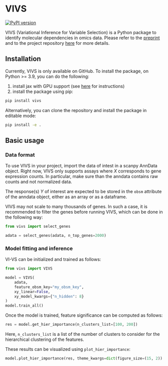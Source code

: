 # VIVS

[![PyPI version](https://badge.fury.io/py/vivs.svg)](https://badge.fury.io/py/vivs)


VIVS (Variational Inference for Variable Selection) is a Python package to identify molecular dependencies in omics data.
Please refer to the [preprint](https://www.biorxiv.org/content/10.1101/2023.11.03.565520v1)
and to the project repository [here](https://github.com/YosefLab/VIVS) for more details.

## Installation

Currently, VIVS is only available on GitHub. To install the package, on Python >= 3.9, you can do the following:
1. install jax with GPU support (see [here](https://jax.readthedocs.io/en/latest/installation.html) for instructions)
2. install the package using pip:

```bash
pip install vivs
```
Alternatively, you can clone the repository and install the package in editable mode:

```bash
pip install -e .
```

## Basic usage

### Data format
To use VIVS in your project, import the data of intest in a scanpy AnnData object.
Right now, VIVS only supports assays where $X$ corresponds to gene expression counts.
In particular, make sure than the anndata contains raw counts and not normalized data.

The response(s) $Y$ of interest are expected to be stored in the `obsm` attribute of the anndata object, either as an array or as a dataframe.

VIVS may not scale to many thousands of genes.
In such a case, it is recommended to filter the genes before running VIVS, which can be done in the following way:

```python
from vivs import select_genes

adata = select_genes(adata, n_top_genes=2000)

```


### Model fitting and inference
VI-VS can be initialized and trained as follows:

```python
from vivs import VIVS

model = VIVS(
    adata,
    feature_obsm_key="my_obsm_key",
    xy_linear=False,
    xy_model_kwargs={"n_hidden": 8}
)
model.train_all()
```

Once the model is trained, feature significance can be computed as follows:

```python
res = model.get_hier_importance(n_clusters_list=[100, 200])
```
Here, `n_clusters_list` is a list of the number of clusters to consider for the hierarchical clustering of the features.

These results can be visualized using `plot_hier_importance`:

```python
model.plot_hier_importance(res, theme_kwargs=dict(figure_size=(15, 2))
```